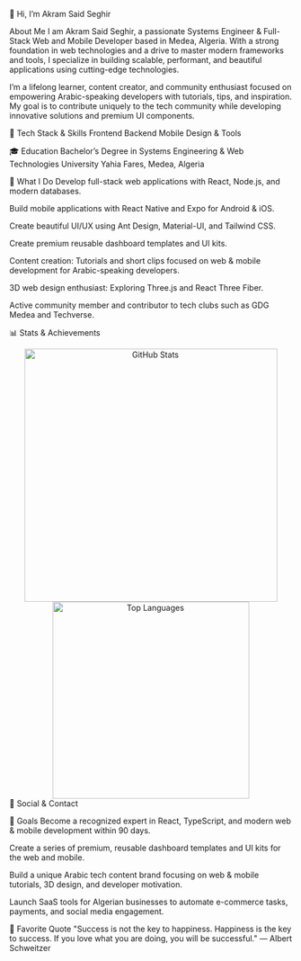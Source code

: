 👋 Hi, I’m Akram Said Seghir

About Me
I am Akram Said Seghir, a passionate Systems Engineer & Full-Stack Web and Mobile Developer based in Medea, Algeria. With a strong foundation in web technologies and a drive to master modern frameworks and tools, I specialize in building scalable, performant, and beautiful applications using cutting-edge technologies.

I’m a lifelong learner, content creator, and community enthusiast focused on empowering Arabic-speaking developers with tutorials, tips, and inspiration. My goal is to contribute uniquely to the tech community while developing innovative solutions and premium UI components.

🔧 Tech Stack & Skills
Frontend	Backend	Mobile	Design & Tools

🎓 Education
Bachelor’s Degree in Systems Engineering & Web Technologies
University Yahia Fares, Medea, Algeria

🚀 What I Do
Develop full-stack web applications with React, Node.js, and modern databases.

Build mobile applications with React Native and Expo for Android & iOS.

Create beautiful UI/UX using Ant Design, Material-UI, and Tailwind CSS.

Create premium reusable dashboard templates and UI kits.

Content creation: Tutorials and short clips focused on web & mobile development for Arabic-speaking developers.

3D web design enthusiast: Exploring Three.js and React Three Fiber.

Active community member and contributor to tech clubs such as GDG Medea and Techverse.

📊 Stats & Achievements
<div align="center"> <img src="https://github-readme-stats.vercel.app/api?username=AkramSaidSeghir&show_icons=true&theme=radical&count_private=true" alt="GitHub Stats" width="450" /> <img src="https://github-readme-stats.vercel.app/api/top-langs/?username=AkramSaidSeghir&layout=compact&theme=radical" alt="Top Languages" width="350" /> </div>
📱 Social & Contact





🎯 Goals
Become a recognized expert in React, TypeScript, and modern web & mobile development within 90 days.

Create a series of premium, reusable dashboard templates and UI kits for the web and mobile.

Build a unique Arabic tech content brand focusing on web & mobile tutorials, 3D design, and developer motivation.

Launch SaaS tools for Algerian businesses to automate e-commerce tasks, payments, and social media engagement.

💬 Favorite Quote
"Success is not the key to happiness. Happiness is the key to success. If you love what you are doing, you will be successful." — Albert Schweitzer

